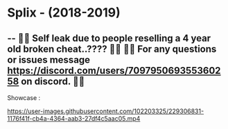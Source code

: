 # Splix - (2018-2019)
--
💩💩 Self leak due to people reselling a 4 year old broken cheat..???? 💩💩
💩💩 For any questions or issues message https://discord.com/users/709795069355360258 on discord. 💩💩
--
Showcase :

https://user-images.githubusercontent.com/102203325/229306831-1176f41f-cb4a-4364-aab3-27df4c5aac05.mp4
